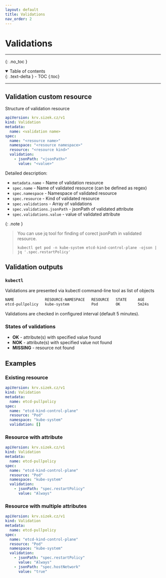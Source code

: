 ```yaml
---
layout: default
title: Validations
nav_order: 2
---
```


# Validations

---
{: .no_toc }

<details open markdown="block">
  <summary>
    Table of contents
  </summary>
  {: .text-delta }
- TOC
{:toc}
</details>

---

## Validation custom resource

Structure of validation resource

```yaml
apiVersion: krv.sizek.cz/v1
kind: Validation
metadata:
  name: <validation name>
spec:
  name: "<resource name>"
  namespace: "<resource namespace>"
  resource: "<resource kind>"
  validation:
    - jsonPath: "<jsonPath>"
      value: "<value>"
```

Detailed description:

- `metadata.name` - Name of validation resource
- `spec.name` - Name of validated resource (can be defined as regex)
- `spec.namespace` - Namespace of validated resource
- `spec.resource` - Kind of validated resource
- `spec.validations` - Array of validations
- `spec.validations.jsonPath` - jsonPath of validated attribute
- `spec.validations.value` - value of validated attribute

{: .note }
> You can use jq tool for finding of corect jsonPath in validated resource.
>
> `kubectl get pod -n kube-system etcd-kind-control-plane -ojson | jq '.spec.restartPolicy'`

## Validation outputs

### `kubectl`

Validations are presented via kubectl command-line tool as list of objects

```bash
NAME              RESOURCE-NAMESPACE   RESOURCE   STATE     AGE
etcd-pullpolicy   kube-system          Pod        OK        5m24s
```

Validations are checked in configured interval (default 5 minutes).

### States of validations

- **OK** - attribute(s) with specified value found
- **NOK** - attribute(s) with specified value not found
- **MISSING** - resource not found

## Examples

### Existing resource

```yaml
apiVersion: krv.sizek.cz/v1
kind: Validation
metadata:
  name: etcd-pullpolicy
spec:
  name: "etcd-kind-control-plane"
  resource: "Pod"
  namespace: "kube-system"
  validation: []
```

### Resource with attribute

```yaml
apiVersion: krv.sizek.cz/v1
kind: Validation
metadata:
  name: etcd-pullpolicy
spec:
  name: "etcd-kind-control-plane"
  resource: "Pod"
  namespace: "kube-system"
  validation:
    - jsonPath: "spec.restartPolicy"
      value: "Always"
```

### Resource with multiple attributes

```yaml
apiVersion: krv.sizek.cz/v1
kind: Validation
metadata:
  name: etcd-pullpolicy
spec:
  name: "etcd-kind-control-plane"
  resource: "Pod"
  namespace: "kube-system"
  validation:
    - jsonPath: "spec.restartPolicy"
      value: "Always"
    - jsonPath: "spec.hostNetwork"
      value: "true"

```
